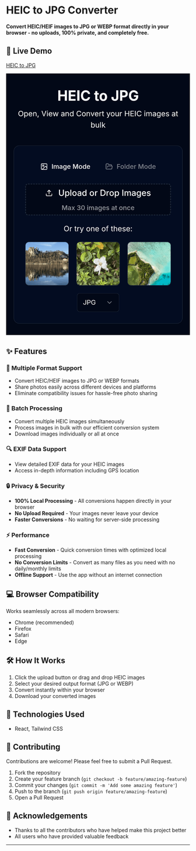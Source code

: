 # HEIC to JPG Converter

**Convert HEIC/HEIF images to JPG or WEBP format directly in your browser - no uploads, 100% private, and completely free.**

## 🚀 Live Demo

[HEIC to JPG](https://heictojpgpro.com/)

![HEIC to JPG Converter Screenshot](screenshot.png)

## ✨ Features

### 💾 Multiple Format Support
- Convert HEIC/HEIF images to JPG or WEBP formats
- Share photos easily across different devices and platforms
- Eliminate compatibility issues for hassle-free photo sharing

### 🔄 Batch Processing
- Convert multiple HEIC images simultaneously
- Process images in bulk with our efficient conversion system
- Download images individually or all at once

### 🔍 EXIF Data Support
- View detailed EXIF data for your HEIC images
- Access in-depth information including GPS location

### 🔒 Privacy & Security
- **100% Local Processing** - All conversions happen directly in your browser
- **No Upload Required** - Your images never leave your device
- **Faster Conversions** - No waiting for server-side processing

### ⚡ Performance
- **Fast Conversion** - Quick conversion times with optimized local processing
- **No Conversion Limits** - Convert as many files as you need with no daily/monthly limits
- **Offline Support** - Use the app without an internet connection

## 💻 Browser Compatibility

Works seamlessly across all modern browsers:
- Chrome (recommended)
- Firefox
- Safari
- Edge

## 🛠️ How It Works

1. Click the upload button or drag and drop HEIC images
2. Select your desired output format (JPG or WEBP)
3. Convert instantly within your browser
4. Download your converted images

## 🧪 Technologies Used

- React, Tailwind CSS

## 🤝 Contributing

Contributions are welcome! Please feel free to submit a Pull Request.

1. Fork the repository
2. Create your feature branch (`git checkout -b feature/amazing-feature`)
3. Commit your changes (`git commit -m 'Add some amazing feature'`)
4. Push to the branch (`git push origin feature/amazing-feature`)
5. Open a Pull Request

## 🙏 Acknowledgements

- Thanks to all the contributors who have helped make this project better
- All users who have provided valuable feedback

---
